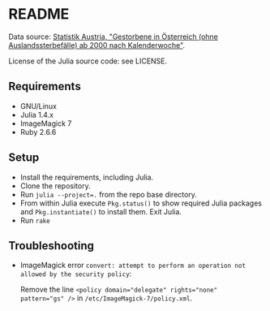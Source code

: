 # README

Data source: [Statistik Austria, "Gestorbene in Österreich (ohne Auslandssterbefälle) ab 2000 nach Kalenderwoche"](https://data.statistik.gv.at/web/meta.jsp?dataset=OGD_gest_kalwo_GEST_KALWOCHE_100).

License of the Julia source code: see LICENSE.


## Requirements

- GNU/Linux
- Julia 1.4.x
- ImageMagick 7
- Ruby 2.6.6


## Setup

- Install the requirements, including Julia.
- Clone the repository.
- Run `julia --project=.` from the repo base directory.
- From within Julia execute `Pkg.status()` to show required Julia packages and `Pkg.instantiate()` to install them.  Exit Julia.
- Run `rake` 



## Troubleshooting

- ImageMagick error `convert: attempt to perform an operation not allowed by the security policy`:

	Remove the line `<policy domain="delegate" rights="none" pattern="gs" />` in `/etc/ImageMagick-7/policy.xml`.
